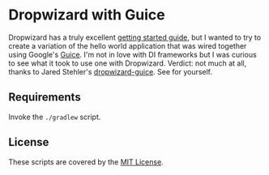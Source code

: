 Dropwizard with Guice
=====================

Dropwizard has a truly excellent [getting started guide](http://dropwizard.codahale.com/getting-started/), but I wanted to try to create a variation of the hello world application that was wired together using Google's [Guice](https://code.google.com/p/google-guice/). I'm not in love with DI frameworks but I was curious to see what it took to use one with Dropwizard. Verdict: not much at all, thanks to Jared Stehler's [dropwizard-guice](https://github.com/jaredstehler/dropwizard-guice). See for yourself.

Requirements
------------

Invoke the `./gradlew` script.

License
-------

These scripts are covered by the [MIT License](http://www.opensource.org/licenses/mit-license).
